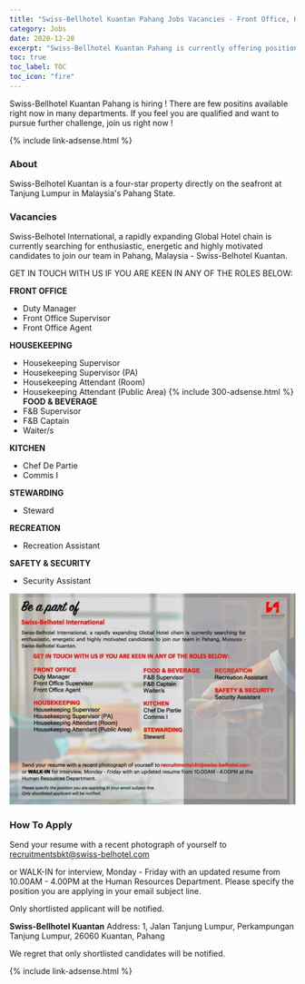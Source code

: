 ```yaml
---
title: "Swiss-Bellhotel Kuantan Pahang Jobs Vacancies - Front Office, Housekeeping, F&B" 
category: Jobs 
date: 2020-12-20
excerpt: "Swiss-Bellhotel Kuantan Pahang is currently offering position for Front Office, Housekeeping, F&B, Kitchen, Stewarding, Recreation, Security"
toc: true 
toc_label: TOC 
toc_icon: "fire" 
--- 
```


Swiss-Bellhotel Kuantan Pahang is hiring ! There are few positins available right now in many departments. If you feel you are qualified and want to pursue further challenge, join us right now !

{% include link-adsense.html %} 

### About
Swiss-Belhotel Kuantan is a four-star property directly on the seafront at Tanjung Lumpur in Malaysia's Pahang State.

### Vacancies
Swiss-Belhotel International, a rapidly expanding Global Hotel chain is currently searching for enthusiastic, energetic and highly motivated candidates to join our team in Pahang, Malaysia - Swiss-Belhotel Kuantan.

GET IN TOUCH WITH US IF YOU ARE KEEN IN ANY OF THE ROLES BELOW:

**FRONT OFFICE**
- Duty Manager
- Front Office Supervisor
- Front Office Agent

**HOUSEKEEPING**
- Housekeeping Supervisor
- Housekeeping Supervisor (PA)
- Housekeeping Attendant (Room)
- Housekeeping Attendant (Public Area)
{% include 300-adsense.html %} 
**FOOD & BEVERAGE**
- F&B Supervisor
- F&B Captain
- Waiter/s

**KITCHEN**
- Chef De Partie
- Commis I

**STEWARDING** 
- Steward

**RECREATION**
- Recreation Assistant

**SAFETY & SECURITY**
- Security Assistant

![Swiss Belhotel Kuantan Pahang Jobs!](/assets/images/2020-12/swiss-belhotel-kuantan-pahang-vacancies.jpg "Swiss Belhotel Kuantan Pahang Jobs")

### How To Apply
Send your resume with a recent photograph of yourself to recruitmentsbkt@swiss-belhotel.com

or WALK-IN for interview, Monday - Friday with an updated resume from 10.00AM - 4.00PM at the
Human Resources Department.
Please specify the position you are applying in your email subject line.

Only shortlisted applicant will be notified.

**Swiss-Bellhotel Kuantan**
Address: 1, Jalan Tanjung Lumpur, Perkampungan Tanjung Lumpur, 26060 Kuantan, Pahang

We regret that only shortlisted candidates will be notified.

{% include link-adsense.html %} 
